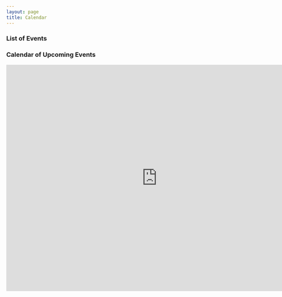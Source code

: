 ```yaml
---
layout: page
title: Calendar
---
```

<div class="span3">
	<h3>List of Events</h3>
<div id="upcoming"></div><!--/span-->
</div>
<div class="span9">
	<h3>Calendar of Upcoming Events</h3>
	<iframe src="https://www.google.com/calendar/embed?src=6l442jbp3f4ode0i50j3b3rgd36nbqe8%40import.calendar.google.com&ctz=America/Chicago" style="border: 0" width="800" height="600" frameborder="0" scrolling="no"></iframe>
</div><!--/span-->
